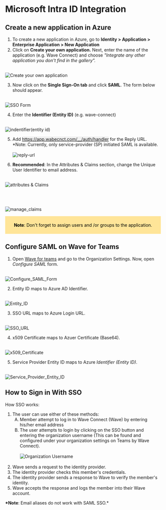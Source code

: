 # Microsoft Intra ID Integration

## Create a new application in Azure

1. To create a new application in Azure, go to **Identity > Application > Enterprise Application > New Application**
2. Click on **Create your own application.** Next, enter the name of the application (e.g. Wave Connect) and choose _"Integrate any other application you don't find in the gallery"._
   <br><br>

![Create your own application](/create-app.png)

3. Now click on the **Single Sign-On tab** and click **SAML**. The form below should appear.
   <br><br>

![SSO Form](/sso-form.png)

4. Enter the **Identifier (Entity ID)** (e.g. wave-connect)
   <br><br>

![indentifier(entity id)](/entity-id-map.png)

5. Add <span style="background-color: #EFEFEF; ">https://app.wabecnct.com/__/auth/handler</span> for the Reply URL.
   \*Note: Currently, only service-provider (SP) initiated SAML is available.
   <br><br>![reply-url](/reply-url.png)

6. **Recommended**: In the Attributes & Claims section, change the Unique User Identifier to email address.
   <br><br>

![attributes & Claims](/attributes-claims.png)

<br><br>

![manage_claims](/manage-claims.png)<br>

<span style="background-color: #FFE598; color: #000000; display: block; max-width: 100%; padding: 20px; text-align: center; "> **Note**: Don't forget to assign users and /or groups to the application.</span>

<div style="page-break-after: always;"></div>

## Configure SAML on Wave for Teams

1. Open <a href="https://teams.wavecnct.com/"> Wave for teams</a> and go to the Organization Settings. Now, open _Configure SAML_ form.
   <br><br>

![Configure_SAML_Form](/configure-saml-form.png)<br>

2. Entity ID maps to Azure AD Identifier.
   <br><br>

![Entity_ID](/entity-id.png)<br>

3. SSO URL maps to Azure Login URL.
   <br><br>

![SSO_URL](/entity-id.png)<br>

4. x509 Certificate maps to Azuer Certificate (Base64).
   <br><br>

![x509_Certificate](/x509-certificate.png)<br>

5. Service Provider Entity ID maps to Azure _Identifier (Entity ID)_.
   <br><br>

![Service_Provider_Entity_ID](/sp-entity-id.png)<br>

<div style="page-break-after: always;"></div>

## How to Sign in With SSO

How SSO works:

<ol>
    <li>The user can use either of these methods:
        <ol style="list-style-type: upper-alpha;">    
            <li>Member attempt to log in to Wave Connect (Wave) by entering his/her email address</li>
            <li>The user attempts to login by clicking on the SSO button and entering the organization username (This can be found and configured under your organization settings on Teams by Wave Connect).<br><br>
            <img src="/org-username.png" alt="Organization Username"></li>
        </ol><br>
    </li>
    <li>Wave sends a request to the identity provider.</li>
    <li>The identity provider checks this member's credentials.</li>
    <li>The identity provider sends a response to Wave to verify the member's identity.</li>
    <li>Wave accepts the response and logs the member into their Wave account.</li>
</ol>

**\*Note**: Email aliases do not work with SAML SSO.\*
